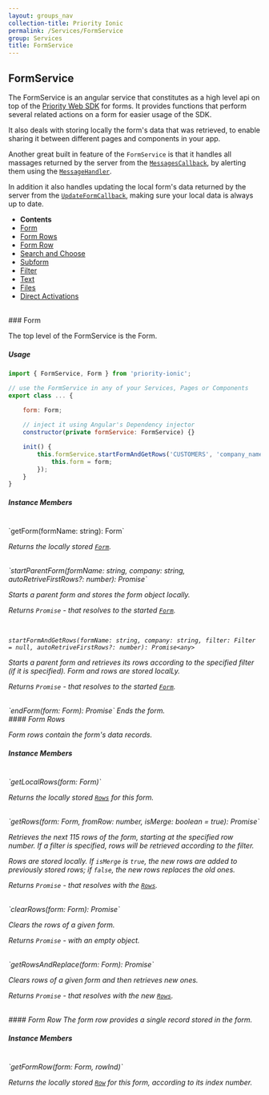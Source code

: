 ```yaml
---
layout: groups_nav
collection-title: Priority Ionic
permalink: /Services/FormService
group: Services
title: FormService
---
```


## FormService
The FormService is an angular service that constitutes as a high level api on top of the [Priority Web SDK](/api) for forms. It provides functions that perform several related actions on a form for easier usage of the SDK. 

It also deals with storing locally the form's data that was retrieved, to enable sharing it between different pages and components in your app.

Another great built in feature of the `FormService` is that it handles all massages returned by the server from the [`MessagesCallback`](/api/global/#MessagesCallback), by alerting them using the [`MessageHandler`](/priority-ionic/Handlers/#MessageHandler).

In addition it also handles updating the local form's data returned by the server from the [`UpdateFormCallback`](/api/global/#UpdateFormCallback), making sure your local data is always up to date.

- **Contents**
- [Form](#Form)
- [Form Rows](#Form_Rows)
- [Form Row](#Form_Row)
- [Search and Choose](#Search_and_Choose)
- [Subform](#Subform)
- [Filter](#Filter)
- [Text](#Text)
- [Files](#Files)
- [Direct Activations](#Direct_Activations)

<br/>
<a name="Form"></a>
### Form

The top level of the FormService is the Form.

##### Usage

```js
import { FormService, Form } from 'priority-ionic';

// use the FormService in any of your Services, Pages or Components
export class ... {
	
	form: Form;

	// inject it using Angular's Dependency injector
	constructor(private formService: FormService) {}

	init() {
		this.formService.startFormAndGetRows('CUSTOMERS', 'company_name').then((form: Form) => {
			this.form = form;
		});
	}
}
```

##### Instance Members

<br/>
`getForm(formName: string): Form`

<i class="arrow"/>Returns the locally stored [`Form`](/priority-ionic/Entities/#Form).


<br/>
`startParentForm(formName: string, company: string, autoRetriveFirstRows?: number): Promise<From>`

Starts a parent form and stores the form object locally.

<i class="arrow"/>Returns `Promise` - that resolves to the started [`Form`](/priority-ionic/Entities/#Form).

<br/>

`startFormAndGetRows(formName: string, company: string, filter: Filter = null, autoRetriveFirstRows?: number): Promise<any>`

Starts a parent form and retrieves its rows according to the specified filter (if it is specified). Form and rows are stored localLy.

<i class="arrow"/>Returns `Promise` - that resolves to the started [`Form`](/priority-ionic/Entities/#Form).

<br/>
`endForm(form: Form): Promise<any>`
Ends the form.


<br/>
<a name="Form_Rows"></a>
#### Form Rows

Form rows contain the form's data records.

<!-- ##### Usage

```js

``` -->

##### Instance Members 

<br/>
`getLocalRows(form: Form)`

<i class="arrow"/>Returns the locally stored [`Rows`](/priority-ionic/Entities/#Row) for this form.

<br/>
`getRows(form: Form, fromRow: number, isMerge: boolean = true): Promise<any>`

Retrieves the next 115 rows of the form, starting at the specified row number. If a filter is specified, rows will be retrieved according to the filter.

Rows are stored locally. If `isMerge` is `true`, the new rows are added to previously stored rows;  if `false`, the new rows replaces the old ones.

<i class="arrow"/> Returns `Promise` - that resolves with the [`Rows`](/priority-ionic/Entities/#Row).

<br/>
`clearRows(form: Form): Promise<any>`

Clears the rows of a given form.

<i class="arrow"/> Returns `Promise` - with an empty object.

<br/>
`getRowsAndReplace(form: Form): Promise<any>`

Clears rows of a given form and then retrieves new ones.

<i class="arrow"/> Returns `Promise` - that resolves with the new [`Rows`](/priority-ionic/Entities/#Row).

<br/>
<a name="Form_Row"></a>
#### Form Row
The form row provides a single record stored in the form.

<!-- ##### Usage

```js

``` -->

##### Instance Members 

<br/>
`getFormRow(form: Form, rowInd)`

<i class="arrow"/>Returns the locally stored [`Row`](/priority-ionic/Entities/#Row) for this form, according to its index number.

<br/>
<!-- Chanamel 20/06/2017 - commenting out as doesn't seem to be documented yet
`setIsRowChangesSaved(form: Form, rowInd, isSaved: boolean)`
`getIsRowChangesSaved(form: Form, rowInd)`
`getIsNewRow(form: Form, rowInd)`
`setNotNewRow(form: Form, rowInd)`

Should be changes to `setKey`, `getKey` and `deleteKey`!!!
-->

<br/>
`deleteLastFormRow(form: Form)`

Deletes the **local** last form row, It is used mainly as a workaround for some issues where the local rows are updated....

<br/>
`setActiveRow(form: Form, rowInd): Promise<any>`

Defines a specific row (according to its index) as the active row in the form.

<i class="arrow"/> Returns `Promise` - with the active row object.

<br/>
`updateField(form: Form, newValue, columnName): Promise<any>`

Modifies a field's value for the *currently active* row in the form.

<i class="arrow"/> Returns `Promise` - with empty object.

<br/>
`saveRow(form: Form, rowInd, isBackToPrevForm: number): Promise<any>`

Saves all the changes (upates) that were made to the *currently active* row.

<i class="arrow"/> Returns `Promise` - with empty object.

<br/>
`undoRow(form: Form): Promise<any>`

Undoes all changes (updates) made to the currently active row.

<i class="arrow"/> Returns `Promise` - with empty object.

<br/>
`newRow(form: Form): Promise<any>`

Creates a new row and adds it to the rows of the specified form.

<i class="arrow"/> Returns `Promise` - that resolves with the new row's index.

<br/>
`deleteRow(form: Form): Promise<any>`

Deletes the *currently active* row from the specificed form.

<i class="arrow"/> Returns `Promise` - with empty object.

<br/>
`deleteListRow(form: Form, rowInd): Promise<any>`

Deletes the specfied row from the specified form.

<i class="arrow"/> Returns `Promise` - with empty object.

<br/>
<a name="Search_and_Choose"></a>
#### Search and Choose
<!-- ##### Usage

```js

``` -->

##### Instance Members 

<br/>
`openSearchOrChoose(form: Form, colName, fieldVal): Promise<any>`

Opens a Search list or a Choose list for a field in the *currently active* row, according to the specified `colName`.

If a `fieldVal` is specified, the returned list contains only results that match this value. If the field already contains a value, `fieldVal` will automatically be assigned this value unless specified otherwise.

**Note**: A different `fieldVal` than the current value in the field will  update the field's value to the specified `fieldval`.


<i class="arrow"/> Returns a `Promise` that resolves to a [SearchResult](/priority-ionic/Entities/#SearchResult) object.

<br/>
`search(form: Form, value: string): Promise<any>`

Performs a search in the currently open Search list according to the specified `value`.

<i class="arrow"/> Returns a `Promise` with the search results.

<br/>
<a name="Subform"></a>
#### SubForm
<!-- ##### Usage

```js

``` -->

##### Instance Members 

<br/>
`startSubform(parentForm: Form, subformName: string, onWarnings = null): Promise<Form>`

Starts 'subformName', a subForm of the `parentForm`.

<i class="arrow"/> Returns a `Promise` with the subform's [Form](/priority-ionic/Entities/#Form) object.

<br/>
`startSubFormAndGetRows(parentForm: Form, subformName, onWarnings = null): Promise<Form>`

Starts 'subformName' subForm and retrieves its rows.

<i class="arrow"/> Returns a `Promise` with the subform's [Form](/priority-ionic/Entities/#Form) object including the retrived rows.

<br/>
`getOneSubForm(parentForm: Form, subformNames: string[], index: number, subforms, resolve, reject): Promise<{[key: string]: Form}>`

Starts multiple subforms (of the same parent form), and retrieves their rows.
For each subform it Starts the subform, gets its rows, and then ends the subform.
Used by the getSubForms function.
Retrieves the parentForm obj and an array of the subformNames to start. the index param should be `0`, the subforms object should be initialized with an empty object `{}`. The resolve and reject functions should be sent from the wrapper function.

<i class="arrow"/> Returns a `Promise` with a subforms object. Each subform has it's name as the key and it's [Form](/priority-ionic/Entities/#Form) object including the retrieved rows as the value.

<br />
`getSubForms(form: Form, subformNames: string[], rowInd): Promise<{[key: string]: Form}>`

Retrieve multiple subform rows (of the same parent form).

<i class="arrow"/> Returns a `Promise` with a subforms object. Each subform has it's name as the key and it's [Form](/priority-ionic/Entities/#Form) object including the retrieved rows as the value.


<br />
`setActiveSubformRow(parentForm: Form, subformName, rowInd): Promise<Form>`

Starts the specified subform and sets the activeRow to the specified index.

<i class="arrow"/> Returns a `Promise` with the subform's [Form](/priority-ionic/Entities/#Form) object.

<br/>
`addSubformRow(parentForm: Form, subformName): Promise<number>`

Starts the specfied subform and creates a new row.

<i class="arrow"/> Returns a `Promise` with the new row's index.

<br/>
`deleteSubformListRow(parentForm: Form, subformName, rowInd): Promise<any>`

Deletes the specified subform row according to the index.
Starts the subform, sets the row as active, deletes the row, and then ends the subform.

<i class="arrow"/> Returns a `Promise` with an empty object.

<br/>
<a name="Filter"></a>
#### Filter
<!-- ##### Usage

```js

``` -->

##### Instance Members 

<br/>
`buildSearchFilter(form: Form, columnNames: string[], search: string)`

Creates a filter for searching for a specific string in the specified column names.

<i class="arrow"/> Returns a `Promise` with the [Filter](/priority-ionic/Entities/#Filter) object.

<br/>
`setFilter(form: Form, columnNames: string[], search: string): Promise<any>`

Sets a filter on the form that searches for the specified search string in the specified column names, then retrieves form rows that match the filter.
If the specified string is empty, the currently active filter in the form is cleared, instead.

<i class="arrow"/> Returns a `Promise` with the retrieved rows.

<br/>
`clearSearchFilter(form: Form): Promise<any>`

Clears the active search filter for the specified form.

<i class="arrow"/> Returns a `Promise` with an empty object.

<br/>
`setSearchFilter(form: Form, filter: Filter)`

Sets a previously created search filter for row retrieval as the active filter for the specified form.

<i class="arrow"/> Returns a `Promise` with an empty object.

<br/>
<a name="Text"></a>
#### Text
<!-- ##### Usage

```js

``` -->

##### Instance Members 

<br/>
`saveText(form: Form, text, addTextFlag? = 1, signatureFlag? = 1): Promise<any>`

Saves text to a text form.
By default, text is added to existing text, along with the user's signature.
If addTextFlag is set to 0, the new text will replace existing text.
If signatureFlag is set to 0, the user's signature will not be appended to the text.

<i class="arrow"/> Returns a `Promise` with an empty object.

<br/>
<a name="Files"></a>
#### Files
<!-- ##### Usage

```js

``` -->

##### Instance Members 

<br/>
`uploadFile(form: Form, file): Observable<FileUploadResult>`

Uploads a single file (from the javascript FileList object, returned from HTML5 file input).

<i class="arrow"/> Returns an `Observable` that results to the [FileUploadResult](/api/form/#FileUploadResult).

<br/>
`uploadImage(form: Form, imageData: string, type: string): Observable<FileUploadResult>`

Uploads an image as data-url. Receives the data and its type.

<i class="arrow"/> Returns an `Observable` that results to the [FileUploadResult](/api/form/#FileUploadResult).

<br/>
`cancelUpload(form: Form)`

Cancels a file or image upload.

<br/>
`getFileUrl(form: Form, currentSrc): string`

Translates the relative path of an attachment in the Priority server into its full path.

<i class="arrow"/> Returns a `string` with the file's full path.

<br/>
<a name="Direct_Activations"></a>
#### Direct Activations
<!-- ##### Usage

```js

``` -->

##### Instance Members 

<br/>
`executeDirectActivation(form: Form, activationName: string, type: string): Promise<any>`

Runs a direct activation for the currently active form row, according to the specified 'activationName'.

<i class="arrow"/> Returns a `Promise` with an empty object.

<br/>
<br/>